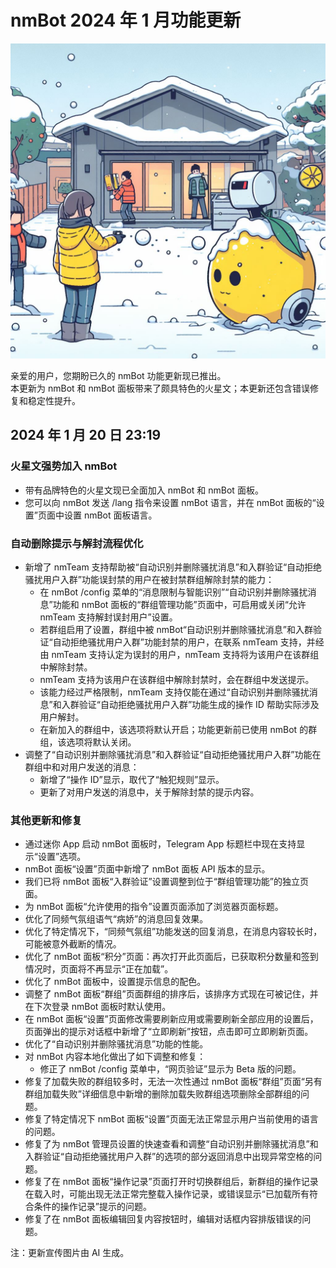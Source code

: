 # nmBot 2024 年 1 月功能更新

![更新宣传图](../img/update-pictures/nmbot-2401-winter.jpg)

亲爱的用户，您期盼已久的 nmBot 功能更新现已推出。  
本更新为 nmBot 和 nmBot 面板带来了颇具特色的火星文；本更新还包含错误修复和稳定性提升。

## 2024 年 1 月 20 日 23:19
### 火星文强势加入 nmBot
- 带有品牌特色的火星文现已全面加入 nmBot 和 nmBot 面板。
- 您可以向 nmBot 发送 /lang 指令来设置 nmBot 语言，并在 nmBot 面板的“设置”页面中设置 nmBot 面板语言。

### 自动删除提示与解封流程优化
- 新增了 nmTeam 支持帮助被“自动识别并删除骚扰消息”和入群验证“自动拒绝骚扰用户入群”功能误封禁的用户在被封禁群组解除封禁的能力：
    - 在 nmBot /config 菜单的“消息限制与智能识别”“自动识别并删除骚扰消息”功能和 nmBot 面板的“群组管理功能”页面中，可启用或关闭“允许 nmTeam 支持解封误封用户”设置。
    - 若群组启用了设置，群组中被 nmBot“自动识别并删除骚扰消息”和入群验证“自动拒绝骚扰用户入群”功能封禁的用户，在联系 nmTeam 支持，并经由 nmTeam 支持认定为误封的用户，nmTeam 支持将为该用户在该群组中解除封禁。
    - nmTeam 支持为该用户在该群组中解除封禁时，会在群组中发送提示。
    - 该能力经过严格限制，nmTeam 支持仅能在通过“自动识别并删除骚扰消息”和入群验证“自动拒绝骚扰用户入群”功能生成的操作 ID 帮助实际涉及用户解封。
    - 在新加入的群组中，该选项将默认开启；功能更新前已使用 nmBot 的群组，该选项将默认关闭。 
- 调整了“自动识别并删除骚扰消息”和入群验证“自动拒绝骚扰用户入群”功能在群组中和对用户发送的消息：
    - 新增了“操作 ID”显示，取代了“触犯规则”显示。
    - 更新了对用户发送的消息中，关于解除封禁的提示内容。

### 其他更新和修复
- 通过迷你 App 启动 nmBot 面板时，Telegram App 标题栏中现在支持显示“设置”选项。
- nmBot 面板“设置”页面中新增了 nmBot 面板 API 版本的显示。
- 我们已将 nmBot 面板“入群验证”设置调整到位于“群组管理功能”的独立页面。
- 为 nmBot 面板“允许使用的指令”设置页面添加了浏览器页面标题。
- 优化了同频气氛组语气“病娇”的消息回复效果。
- 优化了特定情况下，“同频气氛组”功能发送的回复消息，在消息内容较长时，可能被意外截断的情况。
- 优化了 nmBot 面板“积分”页面：再次打开此页面后，已获取积分数量和签到情况时，页面将不再显示“正在加载”。
- 优化了 nmBot 面板中，设置提示信息的配色。
- 调整了 nmBot 面板“群组”页面群组的排序后，该排序方式现在可被记住，并在下次登录 nmBot 面板时默认使用。
- 在 nmBot 面板“设置”页面修改需要刷新应用或需要刷新全部应用的设置后，页面弹出的提示对话框中新增了“立即刷新”按钮，点击即可立即刷新页面。
- 优化了“自动识别并删除骚扰消息”功能的性能。
- 对 nmBot 内容本地化做出了如下调整和修复：
    - 修正了 nmBot /config 菜单中，“网页验证”显示为 Beta 版的问题。
- 修复了加载失败的群组较多时，无法一次性通过 nmBot 面板“群组”页面“另有群组加载失败”详细信息中新增的删除加载失败群组选项删除全部群组的问题。
- 修复了特定情况下 nmBot 面板“设置”页面无法正常显示用户当前使用的语言的问题。
- 修复了为 nmBot 管理员设置的快速查看和调整“自动识别并删除骚扰消息”和入群验证“自动拒绝骚扰用户入群”的选项的部分返回消息中出现异常空格的问题。
- 修复了在 nmBot 面板“操作记录”页面打开时切换群组后，新群组的操作记录在载入时，可能出现无法正常完整载入操作记录，或错误显示“已加载所有符合条件的操作记录”提示的问题。
- 修复了在 nmBot 面板编辑回复内容按钮时，编辑对话框内容排版错误的问题。

注：更新宣传图片由 AI 生成。
